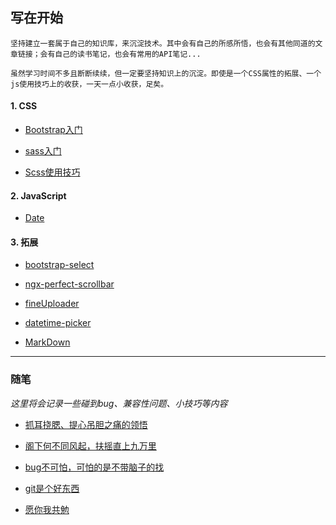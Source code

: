## 写在开始
    坚持建立一套属于自己的知识库，来沉淀技术。其中会有自己的所感所悟，也会有其他同道的文章链接；会有自己的读书笔记，也会有常用的API笔记...

    虽然学习时间不多且断断续续，但一定要坚持知识上的沉淀。即使是一个CSS属性的拓展、一个js使用技巧上的收获，一天一点小收获，足矣。

#### 1. CSS

- [Bootstrap入门](docs/notes/CSS/Bootstrap入门/Bootstrap入门.md)

- [sass入门](docs/notes/CSS/Scss/sass入门.md)

- [Scss使用技巧](docs/notes/CSS/Scss/使用技巧.md)

#### 2. JavaScript

- [Date](docs/notes/JavaScript/developer.mozilla.org/参考文档/标准库(内置对象)/Date.md)

#### 3. 拓展

- [bootstrap-select](docs/notes/expand/bootstrap-select/bootstrap-select.md)

- [ngx-perfect-scrollbar](docs/notes/expand/ngx-perfect-scrollbar/ngx-perfect-scrollbar.md)

- [fineUploader](docs/notes/expand/fineUploader/fineUploader.md)

- [datetime-picker](docs/notes/expand/datetime-picker/需求分析.md)

- [MarkDown](docs/notes/expand/MarkDown.md)

---

### 随笔

*这里将会记录一些碰到bug、兼容性问题、小技巧等内容*

- [抓耳挠腮、提心吊胆之痛的领悟](docs/essay(杂记)/bug.md)

- [阁下何不同风起，扶摇直上九万里](docs/essay(杂记)/skill.md)

- [bug不可怕，可怕的是不带脑子的找](docs/essay(杂记)/前端调试技巧.md)

- [git是个好东西](docs/essay(杂记)/git.md)

- [愿你我共勉](docs/essay(杂记)/被不动脑子的猪队友逼疯之后的前端规范产物.md)
